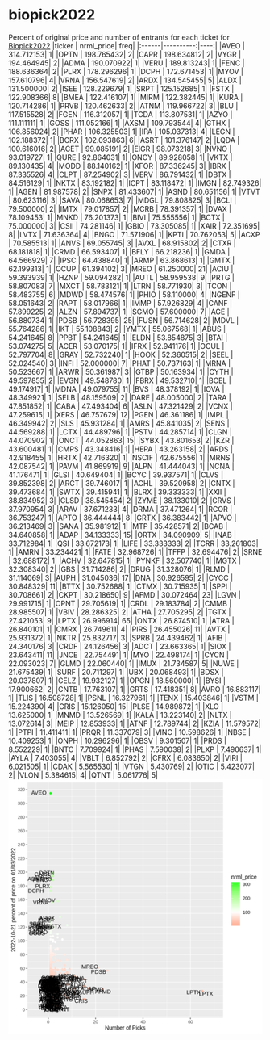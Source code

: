 # biopick2022
Percent of original price and number of entrants for each ticket for [Biopick2022](https://twitter.com/hashtag/Biopick2022)
|ticker | nrml_price| freq|
|:------|----------:|----:|
|AVEO   | 314.712153|    1|
|OPTN   | 198.765432|    2|
|CAPR   | 198.634812|    2|
|VYGR   | 194.464945|    2|
|ADMA   | 190.070922|    1|
|VERU   | 189.813243|    1|
|FENC   | 188.636364|    2|
|PLRX   | 178.296296|    1|
|DCPH   | 172.671453|    1|
|MYOV   | 157.610796|    4|
|VRNA   | 156.547619|    2|
|ARDX   | 134.545455|    5|
|ALDX   | 131.500000|    2|
|ISEE   | 128.229679|    1|
|SRPT   | 125.152685|    1|
|FSTX   | 122.908366|    8|
|BMEA   | 122.416107|    1|
|MIRM   | 122.382445|    1|
|KURA   | 120.714286|    1|
|PRVB   | 120.462633|    2|
|ATNM   | 119.966722|    3|
|BLU    | 117.515528|    2|
|FGEN   | 116.312057|    1|
|TCDA   | 113.807531|    1|
|AZYO   | 111.111111|    1|
|GOSS   | 111.052166|    1|
|AXSM   | 109.793544|    4|
|GTHX   | 106.856024|    2|
|PHAR   | 106.325503|    1|
|IPA    | 105.037313|    4|
|LEGN   | 102.188372|    1|
|BCRX   | 102.093863|    6|
|ASRT   | 101.376147|    2|
|LQDA   | 100.616016|    2|
|ACET   |  99.085191|    2|
|EIGR   |  98.073218|    3|
|NVNO   |  93.019727|    1|
|QURE   |  92.864031|    1|
|ONCY   |  89.928058|    1|
|VKTX   |  89.130435|    4|
|MODD   |  88.140162|    1|
|XFOR   |  87.336245|    3|
|IBRX   |  87.335526|    4|
|CLPT   |  87.254902|    3|
|VERV   |  86.791432|    1|
|DBTX   |  84.516129|    1|
|NKTX   |  83.192182|    1|
|ICPT   |  83.118472|    1|
|IMGN   |  82.749326|    1|
|AGEN   |  81.987578|    2|
|SNPX   |  81.433607|    1|
|ASND   |  80.651156|    1|
|VTVT   |  80.623116|    3|
|SAVA   |  80.068653|    7|
|MDGL   |  79.808825|    3|
|BCLI   |  79.500000|    2|
|IMTX   |  79.017857|    2|
|MCRB   |  78.391357|    1|
|DVAX   |  78.109453|    1|
|MNKD   |  76.201373|    1|
|BIVI   |  75.555556|    1|
|BCTX   |  75.000000|    3|
|CSII   |  74.281146|    1|
|GBIO   |  73.305085|    1|
|XAIR   |  72.351695|    8|
|LVTX   |  71.636364|    4|
|BNGO   |  71.571906|    1|
|KPTI   |  70.762053|    5|
|ACXP   |  70.585513|    1|
|ANVS   |  69.055745|    3|
|AVXL   |  68.915802|    2|
|CTXR   |  68.181818|    1|
|CRMD   |  66.593407|    1|
|BFLY   |  66.218236|    1|
|GMDA   |  64.566929|    7|
|IPSC   |  64.438840|    1|
|ARMP   |  63.868613|    1|
|GMTX   |  62.199313|    1|
|OCUP   |  61.394102|    3|
|MREO   |  61.250000|   21|
|ACIU   |  59.393939|    1|
|HZNP   |  59.094282|    1|
|AUTL   |  58.959538|    9|
|PRTG   |  58.807083|    7|
|MXCT   |  58.783121|    1|
|LTRN   |  58.771930|    3|
|TCON   |  58.483755|    6|
|MDWD   |  58.474576|    1|
|PHIO   |  58.110000|    4|
|NGENF  |  58.051643|    2|
|RAPT   |  58.017966|    1|
|IMMP   |  57.926829|    4|
|CANF   |  57.899225|    2|
|ALZN   |  57.894737|    1|
|SGMO   |  57.600000|    7|
|AGE    |  56.880734|    1|
|PDSB   |  56.728395|   25|
|FUSN   |  56.714628|    2|
|MDVL   |  55.764286|    1|
|IKT    |  55.108843|    2|
|YMTX   |  55.067568|    1|
|ABUS   |  54.241645|    8|
|PPBT   |  54.241645|    1|
|ELDN   |  53.854875|    3|
|BTAI   |  53.074275|    5|
|ACER   |  53.070175|    1|
|IFRX   |  52.941176|    1|
|OCUL   |  52.797704|    8|
|GRAY   |  52.732240|    1|
|HOOK   |  52.360515|    2|
|SEEL   |  52.024540|    3|
|INFI   |  52.000000|    7|
|PHAT   |  50.737163|    1|
|MRNA   |  50.523667|    1|
|ARWR   |  50.361987|    3|
|GTBP   |  50.163934|    1|
|CYTH   |  49.597855|    2|
|EVGN   |  49.548780|    1|
|FBRX   |  49.532710|    1|
|BCEL   |  49.174917|    1|
|MDNA   |  49.079755|   11|
|BVS    |  48.378192|    1|
|IOVA   |  48.349921|    1|
|SELB   |  48.159509|    2|
|DARE   |  48.005000|    2|
|TARA   |  47.851852|    1|
|CABA   |  47.493404|    6|
|ASLN   |  47.321429|    2|
|VCNX   |  47.259615|    1|
|XERS   |  46.757679|   12|
|PGEN   |  46.361186|    1|
|IMPL   |  46.349942|    2|
|SLS    |  45.931284|    1|
|AMRS   |  45.841035|    2|
|SENS   |  44.569288|    1|
|LCTX   |  44.489796|    1|
|PSTV   |  44.285714|    1|
|CLGN   |  44.070902|    1|
|ONCT   |  44.052863|   15|
|SYBX   |  43.801653|    2|
|KZR    |  43.600481|    1|
|CMPS   |  43.348416|    1|
|HEPA   |  43.263158|    2|
|ARDS   |  42.918455|    1|
|HRTX   |  42.716320|    1|
|NSCIF  |  42.675556|    1|
|MRNS   |  42.087542|    1|
|PAVM   |  41.869919|    9|
|ALPN   |  41.444043|    1|
|NCNA   |  41.176471|    1|
|GLSI   |  40.649404|    1|
|BCYC   |  39.937571|    1|
|CLVS   |  39.852398|    2|
|ARCT   |  39.746017|    1|
|ACHL   |  39.520958|    2|
|CNTX   |  39.473684|    1|
|SWTX   |  39.415941|    1|
|BLRX   |  39.333333|    1|
|XXII   |  38.834952|    3|
|CLSD   |  38.545454|    2|
|ZYME   |  38.133010|    2|
|CRVS   |  37.970954|    3|
|ARAV   |  37.671233|    4|
|DRMA   |  37.471264|    1|
|RCOR   |  36.753247|    1|
|APTO   |  36.444444|    8|
|GRTX   |  36.383442|    1|
|APVO   |  36.213469|    3|
|SANA   |  35.981912|    1|
|MTP    |  35.428571|    2|
|BCAB   |  34.640858|    1|
|ADAP   |  34.133333|   15|
|ORTX   |  34.090909|    5|
|INAB   |  33.712984|    1|
|QSI    |  33.672173|    1|
|LIFE   |  33.333333|    2|
|TCRR   |  33.261803|    1|
|AMRN   |  33.234421|    1|
|FATE   |  32.968726|    1|
|TFFP   |  32.694476|    2|
|SRNE   |  32.688172|    1|
|ACHV   |  32.647815|    1|
|PYNKF  |  32.507740|    1|
|MGTX   |  32.308340|    2|
|GBS    |  31.714286|    2|
|DRUG   |  31.328076|    1|
|RLMD   |  31.114069|    3|
|AUPH   |  31.045036|   17|
|DNA    |  30.926595|    2|
|CYCC   |  30.848329|   11|
|BTTX   |  30.752688|    1|
|CTMX   |  30.715935|    1|
|SPPI   |  30.708661|    2|
|CKPT   |  30.218650|    9|
|AFMD   |  30.072464|   23|
|LGVN   |  29.991715|    1|
|OPNT   |  29.705619|    1|
|CRDL   |  29.183784|    2|
|CMMB   |  28.985507|    1|
|VBIV   |  28.286325|    2|
|ATHA   |  27.705295|    2|
|TGTX   |  27.421053|    9|
|LPTX   |  26.996914|   65|
|ONTX   |  26.874510|    1|
|ATRA   |  26.840101|    1|
|CMRX   |  26.749611|    4|
|PIRS   |  26.455026|   11|
|AVTX   |  25.931372|    1|
|NKTR   |  25.832717|    3|
|SPRB   |  24.439462|    1|
|AFIB   |  24.340176|    3|
|CRDF   |  24.126456|    3|
|ADCT   |  23.663365|    1|
|SIOX   |  23.643411|   11|
|JNCE   |  22.754491|    1|
|MYO    |  22.498174|    1|
|CYCN   |  22.093023|    7|
|GLMD   |  22.060440|    1|
|IMUX   |  21.734587|    5|
|NUWE   |  21.675439|    1|
|SURF   |  20.711297|    1|
|UBX    |  20.068493|    1|
|BDSX   |  20.037807|    1|
|CELZ   |  19.932127|    1|
|OPGN   |  18.560000|    1|
|BYSI   |  17.900662|    2|
|CNTB   |  17.763107|    1|
|GRTS   |  17.418351|    8|
|AVRO   |  16.883117|    1|
|TLIS   |  16.508728|    1|
|PSNL   |  16.327961|    1|
|TENX   |  15.403846|    1|
|VSTM   |  15.224390|    4|
|CRIS   |  15.126050|   15|
|PLSE   |  14.989872|    1|
|XLO    |  13.625000|    1|
|MNMD   |  13.526569|    1|
|KALA   |  13.223140|    2|
|NLTX   |  13.072614|    3|
|MEIP   |  12.853933|    1|
|ATNF   |  12.789744|    2|
|KZIA   |  11.579572|    1|
|PTPI   |  11.411411|    1|
|PRQR   |  11.337079|    3|
|VINC   |  10.598626|    1|
|NBSE   |  10.409253|    1|
|ONPH   |  10.296296|    1|
|OBSV   |   9.301507|    1|
|PRDS   |   8.552229|    1|
|BNTC   |   7.709924|    1|
|PHAS   |   7.590038|    2|
|PLXP   |   7.490637|    1|
|AYLA   |   7.403055|    4|
|VBLT   |   6.852792|    2|
|CFRX   |   6.083650|    2|
|VIRI   |   6.021505|    1|
|CDAK   |   5.565530|    1|
|VTGN   |   5.430769|    2|
|OTIC   |   5.423077|    2|
|VLON   |   5.384615|    4|
|QTNT   |   5.061776|    5|
![retvspicks](biopicks.png?raw=true)
